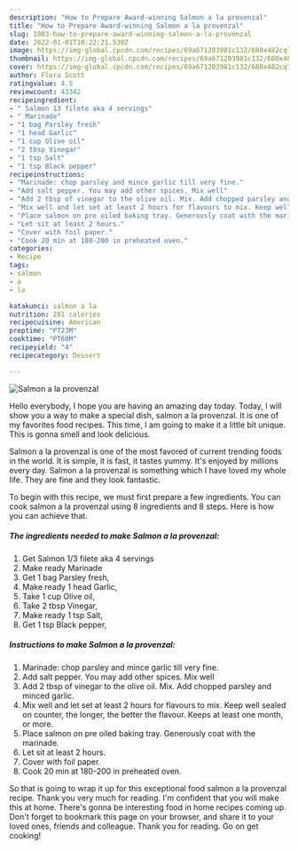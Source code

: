 ```yaml
---
description: "How to Prepare Award-winning Salmon a la provenzal"
title: "How to Prepare Award-winning Salmon a la provenzal"
slug: 1803-how-to-prepare-award-winning-salmon-a-la-provenzal
date: 2022-01-01T10:22:21.530Z
image: https://img-global.cpcdn.com/recipes/69a671203981c132/680x482cq70/salmon-a-la-provenzal-recipe-main-photo.jpg
thumbnail: https://img-global.cpcdn.com/recipes/69a671203981c132/680x482cq70/salmon-a-la-provenzal-recipe-main-photo.jpg
cover: https://img-global.cpcdn.com/recipes/69a671203981c132/680x482cq70/salmon-a-la-provenzal-recipe-main-photo.jpg
author: Flora Scott
ratingvalue: 4.5
reviewcount: 43342
recipeingredient:
- " Salmon 13 filete aka 4 servings"
- " Marinade"
- "1 bag Parsley fresh"
- "1 head Garlic"
- "1 cup Olive oil"
- "2 tbsp Vinegar"
- "1 tsp Salt"
- "1 tsp Black pepper"
recipeinstructions:
- "Marinade: chop parsley and mince garlic till very fine."
- "Add salt pepper. You may add other spices. Mix well"
- "Add 2 tbsp of vinegar to the olive oil. Mix. Add chopped parsley and minced garlic."
- "Mix well and let set at least 2 hours for flavours to mix. Keep well sealed on counter, the longer, the better the flavour. Keeps at least one month, or more."
- "Place salmon on pre oiled baking tray. Generously coat with the marinade."
- "Let sit at least 2 hours."
- "Cover with foil paper."
- "Cook 20 min at 180-200 in preheated oven."
categories:
- Recipe
tags:
- salmon
- a
- la

katakunci: salmon a la 
nutrition: 281 calories
recipecuisine: American
preptime: "PT23M"
cooktime: "PT60M"
recipeyield: "4"
recipecategory: Dessert

---
```



![Salmon a la provenzal](https://img-global.cpcdn.com/recipes/69a671203981c132/680x482cq70/salmon-a-la-provenzal-recipe-main-photo.jpg)

Hello everybody, I hope you are having an amazing day today. Today, I will show you a way to make a special dish, salmon a la provenzal. It is one of my favorites food recipes. This time, I am going to make it a little bit unique. This is gonna smell and look delicious.

Salmon a la provenzal is one of the most favored of current trending foods in the world. It is simple, it is fast, it tastes yummy. It's enjoyed by millions every day. Salmon a la provenzal is something which I have loved my whole life. They are fine and they look fantastic.




To begin with this recipe, we must first prepare a few ingredients. You can cook salmon a la provenzal using 8 ingredients and 8 steps. Here is how you can achieve that.

<!--inarticleads1-->

##### The ingredients needed to make Salmon a la provenzal:

1. Get  Salmon 1/3 filete aka 4 servings
1. Make ready  Marinade
1. Get 1 bag Parsley fresh,
1. Make ready 1 head Garlic,
1. Take 1 cup Olive oil,
1. Take 2 tbsp Vinegar,
1. Make ready 1 tsp Salt,
1. Get 1 tsp Black pepper,




<!--inarticleads2-->

##### Instructions to make Salmon a la provenzal:

1. Marinade: chop parsley and mince garlic till very fine.
1. Add salt pepper. You may add other spices. Mix well
1. Add 2 tbsp of vinegar to the olive oil. Mix. Add chopped parsley and minced garlic.
1. Mix well and let set at least 2 hours for flavours to mix. Keep well sealed on counter, the longer, the better the flavour. Keeps at least one month, or more.
1. Place salmon on pre oiled baking tray. Generously coat with the marinade.
1. Let sit at least 2 hours.
1. Cover with foil paper.
1. Cook 20 min at 180-200 in preheated oven.




So that is going to wrap it up for this exceptional food salmon a la provenzal recipe. Thank you very much for reading. I'm confident that you will make this at home. There's gonna be interesting food in home recipes coming up. Don't forget to bookmark this page on your browser, and share it to your loved ones, friends and colleague. Thank you for reading. Go on get cooking!
